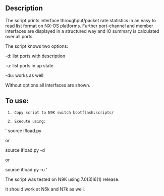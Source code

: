 ## Description
The script prints interface throughput/packet rate statistics in an easy to read list format on NX-OS platforms.
Further port-channel and member interfaces are displayed in a structured way and IO summary is calculated over all ports.

The script knows two options:

 -d: list ports with description
 
 -u: list ports in up state
 
 -du: works as well
 
 Without options all interfaces are shown.

## To use:

     1. Copy script to N9K switch bootflash:scripts/
     
     2. Execute using:
     
' source ifload.py
 
   or
   
 source ifload.py -d
 
   or
   
 source ifload.py -u
 '
 

 The script was tested on N9K using 7.0(3)I6(1) release.
 
 It should work at N5k and N7k as well.
 
